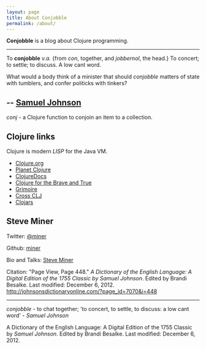 ```yaml
---
layout: page
title: About Conjobble
permalink: /about/
---
```


**Conjobble** is a blog about Clojure programming.

----
To **conjobble** *v.a.* {from *con*, together, and *jobbernol*, the head.}  To concert; to
settle; to discuss.  A low cant word.

What would a body think of a minister that should *conjobble* matters of state with
tumblers, and confer politicks with tinkers?

-- [Samuel Johnson][1]
----

[1]: http://johnsonsdictionaryonline.com/?page_id=7070&i=448 "A Dictionary of the English Language"

*conj* - a Clojure function to conjoin an item to a collection.


## Clojure links

Clojure is modern *LISP* for the Java VM.

* [Clojure.org](http://clojure.org)
* [Planet Clojure](http://planet.clojure.in/)
* [ClojureDocs](http://clojuredocs.org)
* [Clojure for the Brave and True](http://www.braveclojure.com)
* [Grimoire](http://conj.io)
* [Cross CLJ](http://crossclj.info)
* [Clojars](http://clojars.org)

## Steve Miner

Twitter: [@miner](https://twitter.com/miner)

Github: [miner](https://github.com/miner)

Bio and Talks: [Steve Miner](http://velisco.com/steve-miner.html)


Citation: "Page View, Page 448." _A Dictionary of the English Language: A Digital
Edition of the 1755 Classic by Samuel Johnson_. Edited by Brandi Besalke. Last modified:
December 6, 2012. http://johnsonsdictionaryonline.com/?page_id=7070&i=448








----
*conjobble* - to chat together; 'to concert, to settle, to discuss: a low cant word' -
_Samuel Johnson_


A Dictionary of the English Language: A Digital Edition of the 1755 Classic by _Samuel
Johnson_. Edited by Brandi Besalke. Last modified: December 6, 2012.

